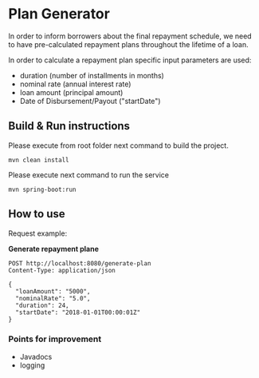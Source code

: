 # Plan Generator

In order to inform borrowers about the final repayment schedule, we need to have pre-calculated repayment plans throughout the lifetime of a loan.

In order to calculate a repayment plan specific input parameters are used:
* duration (number of installments in months)
* nominal rate (annual interest rate)
* loan amount (principal amount)
* Date of Disbursement/Payout ("startDate")


## Build & Run instructions

Please execute from root folder next command to build the project.

 ```
 mvn clean install
 ```

Please execute next command to run the service

```
mvn spring-boot:run
```

## How to use

Request example:

**Generate repayment plane**
``` 
POST http://localhost:8080/generate-plan
Content-Type: application/json

{
  "loanAmount": "5000",
  "nominalRate": "5.0",
  "duration": 24,
  "startDate": "2018-01-01T00:00:01Z"
}
```

### Points for improvement

* Javadocs
* logging
